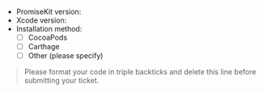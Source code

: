 * PromiseKit version: 
* Xcode version: 
* Installation method:
  - [ ] CocoaPods
  - [ ] Carthage
  - [ ] Other (please specify)
  
> Please format your code in triple backticks and delete this line before submitting your ticket.
